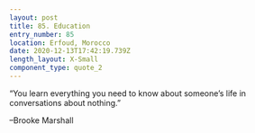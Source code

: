 ```yaml
---
layout: post
title: 85. Education
entry_number: 85
location: Erfoud, Morocco
date: 2020-12-13T17:42:19.739Z
length_layout: X-Small
component_type: quote_2
---
```

“You learn everything you need to know about someone’s life in conversations about nothing.” 

–Brooke Marshall